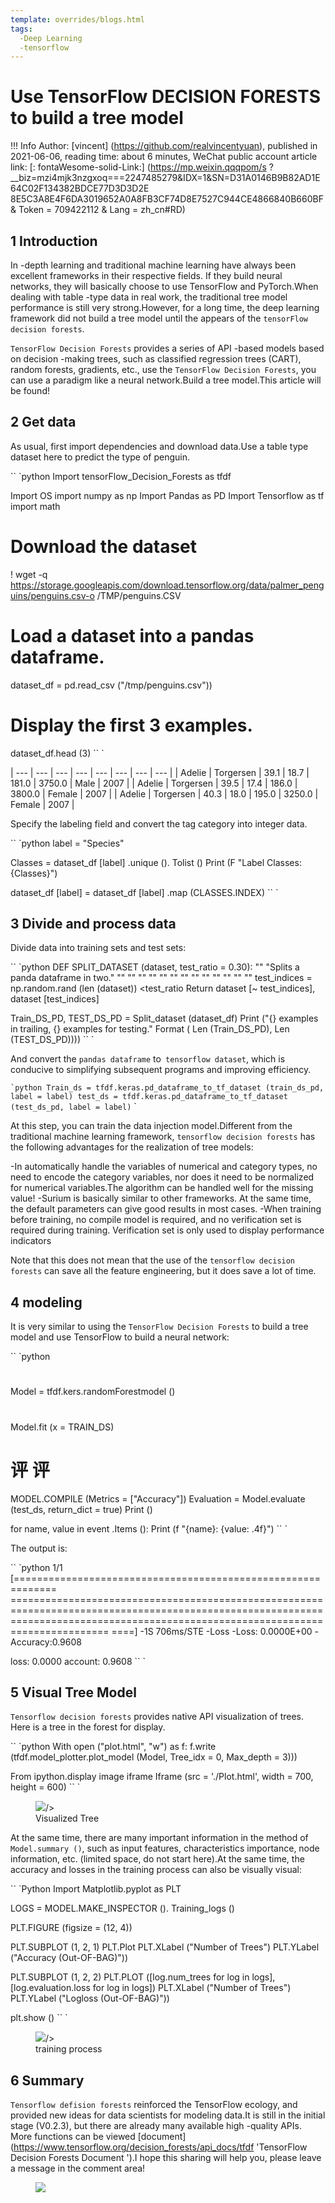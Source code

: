 ```yaml
---
template: overrides/blogs.html
tags:
  -Deep Learning
  -tensorflow
---
```


# Use TensorFlow DECISION FORESTS to build a tree model

!!! Info
    Author: [vincent] (https://github.com/realvincentyuan), published in 2021-06-06, reading time: about 6 minutes, WeChat public account article link: [: fontaWesome-solid-Link:] (https://mp.weixin.qqqpom/s ?__biz=mzi4mjk3nzgxoq===2247485279&IDX=1&SN=D31A0146B9B82AD1E64C02F134382BDCE77D3D3D2E 8E5C3A8E4F6DA3019652A0A8FB3CF74D8E7527C944CE4866840B660BF & Token = 709422112 & Lang = zh_cn#RD)

## 1 Introduction

In -depth learning and traditional machine learning have always been excellent frameworks in their respective fields. If they build neural networks, they will basically choose to use TensorFlow and PyTorch.When dealing with table -type data in real work, the traditional tree model performance is still very strong.However, for a long time, the deep learning framework did not build a tree model until the appears of the `tensorFlow decision forests`.

`TensorFlow Decision Forests` provides a series of API -based models based on decision -making trees, such as classified regression trees (CART), random forests, gradients, etc., use the `TensorFlow Decision Forests`, you can use a paradigm like a neural network.Build a tree model.This article will be found!

## 2 Get data

As usual, first import dependencies and download data.Use a table type dataset here to predict the type of penguin.

`` `python
Import tensorFlow_Decision_Forests as tfdf

Import OS
import numpy as np
Import Pandas as PD
Import Tensorflow as tf
import math

# Download the dataset
! wget -q https://storage.googleapis.com/download.tensorflow.org/data/palmer_penguins/penguins.csv-o /TMP/penguins.CSV

# Load a dataset into a pandas dataframe.
dataset_df = pd.read_csv ("/tmp/penguins.csv"))

# Display the first 3 examples.
dataset_df.head (3)
`` `


| --- | --- | --- | --- | --- | --- | --- | --- |
| Adelie | Torgersen | 39.1 | 18.7 | 181.0 | 3750.0 | Male | 2007 |
| Adelie | Torgersen | 39.5 | 17.4 | 186.0 | 3800.0 | Female | 2007 |
| Adelie | Torgersen | 40.3 | 18.0 | 195.0 | 3250.0 | Female | 2007 |

Specify the labeling field and convert the tag category into integer data.

`` `python
label = "Species"

Classes = dataset_df [label] .unique (). Tolist ()
Print (F "Label Classes: {Classes}")

dataset_df [label] = dataset_df [label] .map (CLASSES.INDEX)
`` `

## 3 Divide and process data

Divide data into training sets and test sets:

`` `python
DEF SPLIT_DATASET (dataset, test_ratio = 0.30):
  "" "Splits a panda dataframe in two." "" "" "" "" "" "" "" "" "" "" "" "" ""
  test_indices = np.random.rand (len (dataset)) <test_ratio
  Return dataset [~ test_indices], dataset [test_indices]


Train_DS_PD, TEST_DS_PD = Split_dataset (dataset_df)
Print ("{} examples in trailing, {} examples for testing." Format (
    Len (Train_DS_PD), Len (TEST_DS_PD))))
`` `

And convert the `pandas dataframe` to` tensorflow dataset`, which is conducive to simplifying subsequent programs and improving efficiency.

`` `python
Train_ds = tfdf.keras.pd_dataframe_to_tf_dataset (train_ds_pd, label = label)
test_ds = tfdf.keras.pd_dataframe_to_tf_dataset (test_ds_pd, label = label)
`` `

At this step, you can train the data injection model.Different from the traditional machine learning framework, `tensorflow decision forests` has the following advantages for the realization of tree models:

-In automatically handle the variables of numerical and category types, no need to encode the category variables, nor does it need to be normalized for numerical variables.The algorithm can be handled well for the missing value!
-Surium is basically similar to other frameworks. At the same time, the default parameters can give good results in most cases.
-When training before training, no compile model is required, and no verification set is required during training. Verification set is only used to display performance indicators

Note that this does not mean that the use of the `tensorflow decision forests` can save all the feature engineering, but it does save a lot of time.

## 4 modeling

It is very similar to using the `TensorFlow Decision Forests` to build a tree model and use TensorFlow to build a neural network:

`` `python
#
Model = tfdf.kers.randomForestmodel ()

#
Model.fit (x = TRAIN_DS)

# 评 评
MODEL.COMPILE (Metrics = ["Accuracy"])
Evaluation = Model.evaluate (test_ds, return_dict = true)
Print ()

for name, value in event .Items ():
  Print (f "{name}: {value: .4f}")
`` `

The output is:

`` `python
1/1 [============================================================= =================================================================================================================================================================================== ====] -1S 706ms/STE -Loss -Loss: 0.0000E+00 -Accuracy:0.9608

loss: 0.0000
account: 0.9608
`` `

## 5 Visual Tree Model

`Tensorflow decision forests` provides native API visualization of trees. Here is a tree in the forest for display.

`` `python
With open ("plot.html", "w") as f:
  f.write (tfdf.model_plotter.plot_model (Model, Tree_idx = 0, Max_depth = 3)))

From ipython.display image iframe
Iframe (src = './Plot.html', width = 700, height = 600)
`` `

<figure>
  <img src = "httts://cdn.jsdelivr.net/gh/bullettech2021/pics/img/1_v/forestsviz.png"/>/>
  <figcaption> Visualized Tree </figcaption>
</Figure>

At the same time, there are many important information in the method of `Model.summary ()`, such as input features, characteristics importance, node information, etc. (limited space, do not start here).At the same time, the accuracy and losses in the training process can also be visually visual:

`` `Python
Import Matplotlib.pyplot as PLT

LOGS = MODEL.MAKE_INSPECTOR (). Training_logs ()

PLT.FIGURE (figsize = (12, 4))

PLT.SUBPLOT (1, 2, 1)
PLT.Plot
PLT.XLabel ("Number of Trees")
PLT.YLabel ("Accuracy (Out-OF-BAG)"))

PLT.SUBPLOT (1, 2, 2)
PLT.PLOT ([log.num_trees for log in logs], [log.evaluation.loss for log in logs])
PLT.XLabel ("Number of Trees")
PLT.YLabel ("Logloss (Out-OF-BAG)"))

plt.show ()
`` `

<figure>
  <img src = "httts://cdn.jsdelivr.net/gh/bullettech2021/pics/img/1_v/trainin_log.png"/>/>
  <figcaption> training process </figcaption>
</Figure>

## 6 Summary

`Tensorflow defision forests` reinforced the TensorFlow ecology, and provided new ideas for data scientists for modeling data.It is still in the initial stage (V0.2.3), but there are already many available high -quality APIs. More functions can be viewed [document] (https://www.tensorflow.org/decision_forests/api_docs/tfdf 'TensorFlow Decision Forests Document ').I hope this sharing will help you, please leave a message in the comment area!

<figure>
  <img src = "httts://cdn.jsdelivr.net/gh/bullettech2021/pics/2021-6-14/1623639526512-1080p%20hd)%20tail .png" widt "widt" widt "widt h = "500 " />
</Figure>